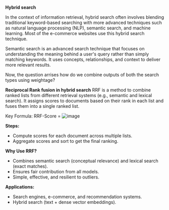 **Hybrid search**

In the context of information retrieval, hybrid search often involves blending traditional keyword-based searching with more advanced techniques such as natural language processing (NLP),
semantic search, and machine learning. Most of the e-commerce websites use this hybrid search technique.

Semantic search is an advanced search technique that focuses on understanding the meaning behind a user's query rather than simply matching keywords. It uses concepts, relationships, 
and context to deliver more relevant results.

Now, the question arrises how do we combine outputs of both the search types using weightage?

**Reciprocal Rank fusion in hybrid search**
RRF is a method to combine ranked lists from different retrieval systems (e.g., semantic and lexical search). 
It assigns scores to documents based on their rank in each list and fuses them into a single ranked list.

Key Formula:
RRF-Score = ![image](https://github.com/user-attachments/assets/094493bf-80bc-4f28-aa22-27cde5612cbd)

**Steps:**
- Compute scores for each document across multiple lists.
- Aggregate scores and sort to get the final ranking.

**Why Use RRF?**
- Combines semantic search (conceptual relevance) and lexical search (exact matches).
- Ensures fair contribution from all models.
- Simple, effective, and resilient to outliers.

**Applications:**
- Search engines, e-commerce, and recommendation systems.
- Hybrid search (text + dense vector embeddings).

